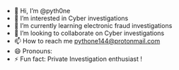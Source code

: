 - 👋 Hi, I’m @pyth0ne
- 👀 I’m interested in Cyber investigations
- 🌱 I’m currently learning electronic fraud investigations
- 💞️ I’m looking to collaborate on Cyber investigations
- 📫 How to reach me pythone144@protonmail.com
- 😄 Pronouns: 
- ⚡ Fun fact: Private Investigation enthusiast !

<!---
pyth0ne/pyth0ne is a ✨ special ✨ repository because its `README.md` (this file) appears on your GitHub profile.
You can click the Preview link to take a look at your changes.
--->
